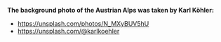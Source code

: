 **The background photo of the Austrian Alps was taken by Karl Köhler:**
- https://unsplash.com/photos/N_MXyBUV5hU
- https://unsplash.com/@karlkoehler
